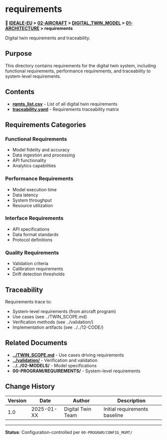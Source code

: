 # requirements

**📍 [IDEALE-EU](../../../../) > [02-AIRCRAFT](../../../) > [DIGITAL_TWIN_MODEL](../../) > [01-ARCHITECTURE](../) > requirements**

Digital twin requirements and traceability.

## Purpose

This directory contains requirements for the digital twin system, including functional requirements, performance requirements, and traceability to system-level requirements.

## Contents

- **[rqmts_list.csv](rqmts_list.csv)** - List of all digital twin requirements
- **[traceability.yaml](traceability.yaml)** - Requirements traceability matrix

## Requirements Categories

### Functional Requirements
- Model fidelity and accuracy
- Data ingestion and processing
- API functionality
- Analytics capabilities

### Performance Requirements
- Model execution time
- Data latency
- System throughput
- Resource utilization

### Interface Requirements
- API specifications
- Data format standards
- Protocol definitions

### Quality Requirements
- Validation criteria
- Calibration requirements
- Drift detection thresholds

## Traceability

Requirements trace to:
- System-level requirements (from aircraft program)
- Use cases (see ../TWIN_SCOPE.md)
- Verification methods (see ../validation/)
- Implementation artifacts (see ../../12-CODE/)

## Related Documents

- **[../TWIN_SCOPE.md](../TWIN_SCOPE.md)** - Use cases driving requirements
- **[../validation/](../validation/)** - Verification and validation
- **../../02-MODELS/** - Model specifications
- **00-PROGRAM/REQUIREMENTS/** - System-level requirements

## Change History

| Version | Date | Author | Description |
|---------|------|--------|-------------|
| 1.0 | 2025-01-XX | Digital Twin Team | Initial requirements baseline |

---

**Status**: Configuration-controlled per `00-PROGRAM/CONFIG_MGMT/`
